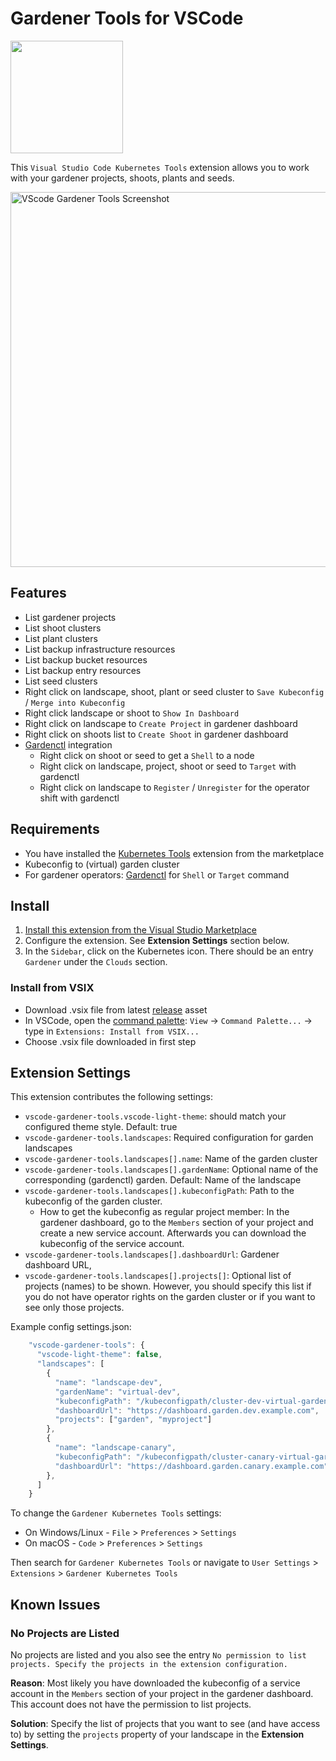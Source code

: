 # Gardener Tools for VSCode

<img src="https://user-images.githubusercontent.com/5526658/65957954-7bf8dd80-e44e-11e9-9ca5-0d419a7c2716.png" width="180"/>

This `Visual Studio Code Kubernetes Tools` extension allows you to work with your gardener projects, shoots, plants and seeds.

<img src="https://user-images.githubusercontent.com/5526658/60663851-a8f22000-9e60-11e9-99e0-11a6a4313fb4.png" alt="VScode Gardener Tools Screenshot" width="600"/>

## Features

- List gardener projects
- List shoot clusters
- List plant clusters
- List backup infrastructure resources
- List backup bucket resources
- List backup entry resources
- List seed clusters
- Right click on landscape, shoot, plant or seed cluster to `Save Kubeconfig` / `Merge into Kubeconfig`
- Right click landscape or shoot to `Show In Dashboard`
- Right click on landscape to `Create Project` in gardener dashboard
- Right click on shoots list to `Create Shoot` in gardener dashboard
- [Gardenctl](https://github.com/gardener/gardenctl) integration
  - Right click on shoot or seed to get a `Shell` to a node
  - Right click on landscape, project, shoot or seed to `Target` with gardenctl
  - Right click on landscape to `Register` / `Unregister` for the operator shift with gardenctl

## Requirements
- You have installed the [Kubernetes Tools](https://marketplace.visualstudio.com/items?itemName=ms-kubernetes-tools.vscode-kubernetes-tools) extension from the marketplace
- Kubeconfig to (virtual) garden cluster
- For gardener operators: [Gardenctl](https://github.com/gardener/gardenctl#installation) for `Shell` or `Target` command

## Install
1. [Install this extension from the Visual Studio Marketplace](https://marketplace.visualstudio.com/items?itemName=gardener.vscode-gardener-tools)
2. Configure the extension. See **Extension Settings** section below.
3. In the `Sidebar`, click on the Kubernetes icon. There should be an entry `Gardener` under the `Clouds` section.

### Install from VSIX

* Download .vsix file from latest [release](https://github.com/gardener/vscode-gardener-tools/releases) asset
* In VSCode, open the [command palette](https://code.visualstudio.com/docs/getstarted/tips-and-tricks#_command-palette): `View` -> `Command Palette...` -> type in `Extensions: Install from VSIX...`
* Choose .vsix file downloaded in first step

## Extension Settings

This extension contributes the following settings:

* `vscode-gardener-tools.vscode-light-theme`: should match your configured theme style. Default: true
* `vscode-gardener-tools.landscapes`: Required configuration for garden landscapes
* `vscode-gardener-tools.landscapes[].name`: Name of the garden cluster
* `vscode-gardener-tools.landscapes[].gardenName`: Optional name of the corresponding (gardenctl) garden. Default: Name of the landscape
* `vscode-gardener-tools.landscapes[].kubeconfigPath`: Path to the kubeconfig of the garden cluster.
  * How to get the kubeconfig as regular project member: In the gardener dashboard, go to the `Members` section of your project and create a new service account. Afterwards you can download the kubeconfig of the service account.
* `vscode-gardener-tools.landscapes[].dashboardUrl`: Gardener dashboard URL,
* `vscode-gardener-tools.landscapes[].projects[]`: Optional list of projects (names) to be shown. However, you should specify this list if you do not have operator rights on the garden cluster or if you want to see only those projects.

Example config settings.json:
```js
    "vscode-gardener-tools": {
      "vscode-light-theme": false,
      "landscapes": [
        {
          "name": "landscape-dev",
          "gardenName": "virtual-dev",
          "kubeconfigPath": "/kubeconfigpath/cluster-dev-virtual-garden/kubeconfig.yaml",
          "dashboardUrl": "https://dashboard.garden.dev.example.com",
          "projects": ["garden", "myproject"]
        },
        {
          "name": "landscape-canary",
          "kubeconfigPath": "/kubeconfigpath/cluster-canary-virtual-garden/kubeconfig.yaml",
          "dashboardUrl": "https://dashboard.garden.canary.example.com"
        },
      ]
    }
```

To change the `Gardener Kubernetes Tools` settings:
* On Windows/Linux - `File` > `Preferences` > `Settings`
* On macOS - `Code` > `Preferences` > `Settings`

Then search for `Gardener Kubernetes Tools` or navigate to `User Settings` > `Extensions` > `Gardener Kubernetes Tools`

## Known Issues
### No Projects are Listed
No projects are listed and you also see the entry `No permission to list projects. Specify the projects in the extension configuration.`

**Reason**: Most likely you have downloaded the kubeconfig of a service account in the `Members` section of your project in the gardener dashboard. This account does not have the permission to list projects.

**Solution**: Specify the list of projects that you want to see (and have access to) by setting the `projects` property of your landscape in the **Extension Settings**.
